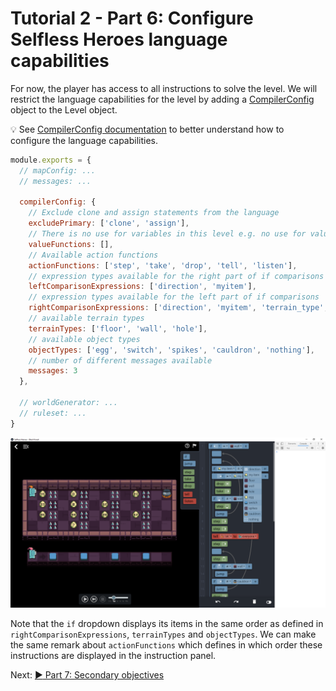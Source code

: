 # Tutorial 2 - Part 6: Configure Selfless Heroes language capabilities

For now, the player has access to all instructions to solve the level. We will
restrict the language capabilities for the level by adding a
[CompilerConfig](CompilerConfig.md) object to the Level object.

:bulb: See [CompilerConfig documentation](CompilerConfig.md) to better
understand how to configure the language capabilities.

```javascript
module.exports = {
  // mapConfig: ...
  // messages: ...

  compilerConfig: {
    // Exclude clone and assign statements from the language
    excludePrimary: ['clone', 'assign'],
    // There is no use for variables in this level e.g. no use for value functions (set, calc, nearest)
    valueFunctions: [],
    // Available action functions
    actionFunctions: ['step', 'take', 'drop', 'tell', 'listen'],
    // expression types available for the right part of if comparisons
    leftComparisonExpressions: ['direction', 'myitem'],
    // expression types available for the left part of if comparisons
    rightComparisonExpressions: ['direction', 'myitem', 'terrain_type', 'object_type'],
    // available terrain types
    terrainTypes: ['floor', 'wall', 'hole'],
    // available object types
    objectTypes: ['egg', 'switch', 'spikes', 'cauldron', 'nothing'],
    // number of different messages available
    messages: 3
  },

  // worldGenerator: ...
  // ruleset: ...
}
```

![CompilerConfig result in game](images/tutorial2_17.png)

Note that the `if` dropdown displays its items in the same order as defined in
`rightComparisonExpressions`, `terrainTypes` and `objectTypes`. We can make the
same remark about `actionFunctions` which defines in which order these
instructions are displayed in the instruction panel.

Next: [:arrow_forward: Part 7: Secondary objectives](tutorial2_7.md)
